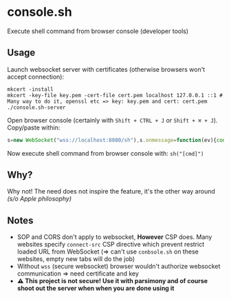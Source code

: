 # console.sh

Execute shell command from browser console (developer tools)

## Usage

Launch websocket server with certificates (otherwise browsers won't accept connection):
```shell
mkcert -install
mkcert -key-file key.pem -cert-file cert.pem localhost 127.0.0.1 ::1 # Many way to do it, openssl etc => key: key.pem and cert: cert.pem
./console.sh-server
```

Open browser console (certainly with `Shift + CTRL + J` or `Shift + ⌘ + J`). Copy/paste within:
```javascript
s=new WebSocket("wss://localhost:8080/sh"),s.onmessage=function(ev){console.log(ev.data)};function sh(cmd){s.send(cmd)};
```

Now execute shell command from browser console with: `sh("[cmd]")`

## Why?

Why not! The need does not inspire the feature, it's the other way around *(s/o Apple philosophy)*

## Notes
* SOP and CORS don't apply to websocket, **However** CSP does. Many websites specify `connect-src` CSP directive which prevent restrict loaded URL from WebSocket (⇒ can't use `conbsole.sh` on these websites, empty new tabs will do the job)
* Without `wss` (secure websocket) browser wouldn't authorize websocket communication ⇒ need certificate and key
* **⚠️ This project is not secure! Use it with parsimony and of course shoot out the server when when you are done using it**
